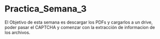 # Practica_Semana_3
El Objetivo de esta semana es descargar los PDFs y cargarlos a un drive, poder pasar el CAPTCHA y comenzar con la extracción de informacion de los archivos. 
